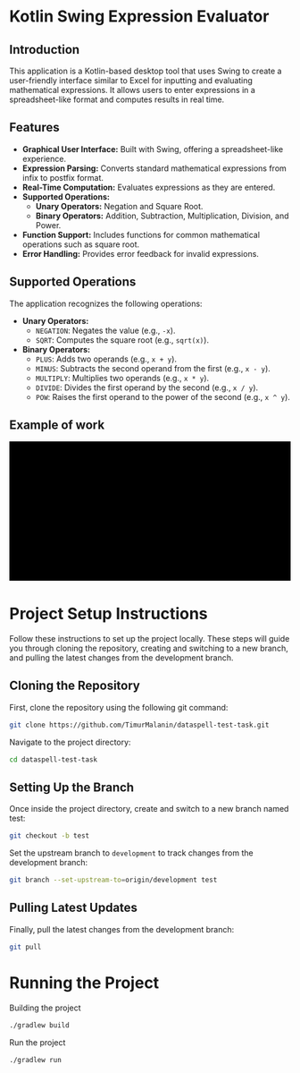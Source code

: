 # Kotlin Swing Expression Evaluator

## Introduction

This application is a Kotlin-based desktop tool that uses Swing to create a user-friendly interface similar to Excel for inputting and evaluating mathematical expressions. It allows users to enter expressions in a spreadsheet-like format and computes results in real time.

## Features

- **Graphical User Interface:** Built with Swing, offering a spreadsheet-like experience.
- **Expression Parsing:** Converts standard mathematical expressions from infix to postfix format.
- **Real-Time Computation:** Evaluates expressions as they are entered.
- **Supported Operations:**
    - **Unary Operators:** Negation and Square Root.
    - **Binary Operators:** Addition, Subtraction, Multiplication, Division, and Power.
- **Function Support:** Includes functions for common mathematical operations such as square root.
- **Error Handling:** Provides error feedback for invalid expressions.

## Supported Operations

The application recognizes the following operations:
- **Unary Operators:**
    - `NEGATION`: Negates the value (e.g., `-x`).
    - `SQRT`: Computes the square root (e.g., `sqrt(x)`).
- **Binary Operators:**
    - `PLUS`: Adds two operands (e.g., `x + y`).
    - `MINUS`: Subtracts the second operand from the first (e.g., `x - y`).
    - `MULTIPLY`: Multiplies two operands (e.g., `x * y`).
    - `DIVIDE`: Divides the first operand by the second (e.g., `x / y`).
    - `POW`: Raises the first operand to the power of the second (e.g., `x ^ y`).

## Example of work

![Example of work GIF](media/exampleOfWork.gif)


# Project Setup Instructions

Follow these instructions to set up the project locally. These steps will guide you through cloning the repository, creating and switching to a new branch, and pulling the latest changes from the development branch.

## Cloning the Repository

First, clone the repository using the following git command:

```bash
git clone https://github.com/TimurMalanin/dataspell-test-task.git
```

Navigate to the project directory:

```bash
cd dataspell-test-task
```

## Setting Up the Branch

Once inside the project directory, create and switch to a new branch named test:

```bash
git checkout -b test
```

Set the upstream branch to `development` to track changes from the development branch:

```bash
git branch --set-upstream-to=origin/development test
```

## Pulling Latest Updates

Finally, pull the latest changes from the development branch:

```bash
git pull
```

# Running the Project

Building the project

```bash
./gradlew build
```

Run the project

```bash
./gradlew run
```